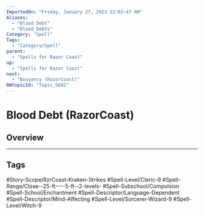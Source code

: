 ```yaml
---
ImportedOn: "Friday, January 27, 2023 12:02:47 AM"
Aliases:
  - "Blood Debt"
  - "Blood Debts"
Category: "Spell"
Tags:
  - "Category/Spell"
parent:
  - "Spells for Razor Coast"
up:
  - "Spells for Razor Coast"
next:
  - "Buoyancy (RazorCoast)"
RWtopicId: "Topic_5842"
---
```

# Blood Debt (RazorCoast)
## Overview

---
## Tags
#Story-Scope/RzrCoast-Kraken-Strikes #Spell-Level/Cleric-9 #Spell-Range/Close--25-ft----5-ft--2-levels- #Spell-Subschool/Compulsion #Spell-School/Enchantment #Spell-Descriptor/Language-Dependent #Spell-Descriptor/Mind-Affecting #Spell-Level/Sorcerer-Wizard-9 #Spell-Level/Witch-9

